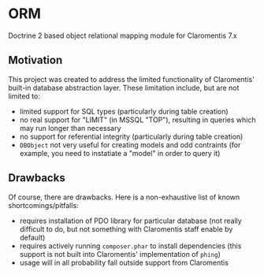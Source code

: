 # ORM
Doctrine 2 based object relational mapping module for Claromentis 7.x

## Motivation
This project was created to address the limited functionality of Claromentis' built-in database abstraction layer. These limitation include, but are not limited to:
* limited support for SQL types (particularly during table creation)
* no real support for "LIMIT" (in MSSQL "TOP"), resulting in queries which may run longer than necessary
* no support for referential integrity (particularly during table creation)
* ``DBObject`` not very useful for creating models and odd contraints (for example, you need to instatiate a "model" in order to query it)

## Drawbacks
Of course, there are drawbacks. Here is a non-exhaustive list of known shortcomings/pitfalls:
* requires installation of PDO library for particular database (not really difficult to do, but not something with Claromentis staff enable by default)
* requires actively running ``composer.phar`` to install dependencies (this support is not built into Claromentis' implementation of ``phing``)
* usage will in all probability fall outside support from Claromentis

